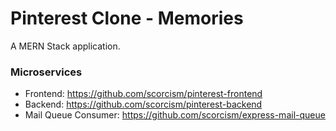 # Pinterest Clone - Memories

A MERN Stack application.

### Microservices
- Frontend: https://github.com/scorcism/pinterest-frontend
- Backend: https://github.com/scorcism/pinterest-backend
- Mail Queue Consumer: https://github.com/scorcism/express-mail-queue
